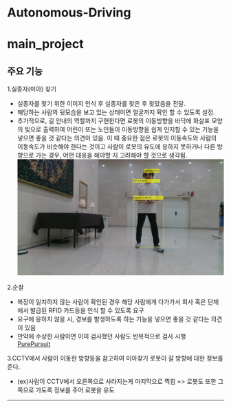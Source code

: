 # Autonomous-Driving

# main_project

## 주요 기능

1.실종자(미아) 찾기  
* 실종자를 찾기 위한 이미지 인식 후 실종자를 찾은 후 찾았음을 전달.  
* 해당하는 사람의 뒷모습을 보고 있는 상태이면 얼굴까지 확인 할 수 있도록 설정.
* 추가적으로, 길 안내의 역할까지 구현한다면 로봇의 이동방향을 바닥에 화살표 모양의 빛으로 출력하여 어린이 또는 노인들이 이동방향을 쉽게 인지할 수 있는 기능을 넣으면 좋을 것 같다는 의견이 있음. 이 때 중요한 점은 로봇의 이동속도와 사람의 이동속도가 비슷해야 한다는 것이고 사람이 로봇의 유도에 응하지 못하거나 다른 방향으로 가는 경우, 어떤 대응을 해야할 지 고려해야 할 것으로 생각됨.  
![적용예시](result.jpg)  

2.순찰  
* 복장이 일치하지 않는 사람이 확인된 경우 해당 사람에게 다가가서 회사 혹은 단체에서 발급된 RFID 카드등을 인식 할 수 있도록 요구
* 요구에 응하지 않을 시, 경보를 발생하도록 하는 기능을 넣으면 좋을 것 같다는 의견이 있음
* 만약에 수상한 사람이면 이미 검사했던 사람도 반복적으로 검사 시행  
[PurePursuit](Pure_Pursuit.mp4)   

3.CCTV에서 사람이 이동한 방향등을 참고하여 미아찾기 로봇이 갈 방향에 대한 정보를 준다.
* (ex)사람이 CCTV에서 오른쪽으로 사라지는게 마지막으로 찍힘 => 로봇도 또한 그쪽으로 가도록 정보를 주어 로봇을 유도

--- 
